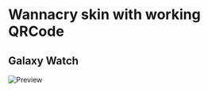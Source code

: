 # Wannacry skin with working QRCode

## Galaxy Watch
![Preview](https://github.com/qsypoq/Wannacry-skin-smartwatchs/raw/master/samsung%20galaxy%20watch/samsungskin.PNG "Preview")
